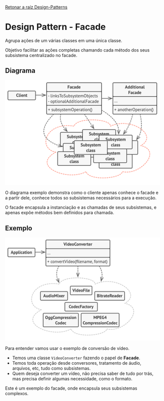 ﻿[Retonar a raíz Design-Patterns](https://github.com/julianorinaldi/Design-Patterns)

# Design Pattern - Facade

Agrupa ações de um várias classes em uma única classe.

Objetivo facilitar as ações completas chamando cada método dos seus subsistema centralizado no facade.

## Diagrama
![](../../Image/Facade1.png)

O diagrama exemplo demonstra como o cliente apenas conhece o facade e a partir dele, conhece todos so subsistemas necessários para a execução.

O facade encapsula a instanciação e as chamadas de seus subsistemas, e apenas expõe métodos bem definidos para chamada.

## Exemplo
![](../../Image/FacadeExemplo.png)

Para entender vamos usar o exemplo de conversão de vídeo.
- Temos uma classe `VideoConverter` fazendo o papel de **Facade**.
- Temos toda operação desde conversores, tratamento de áudio, arquivos, etc, tudo como subsistemas.
- Quem deseja converter um vídeo, não precisa saber de tudo por trás, mas precisa definir algumas necessidade, como o formato.

Este é um exemplo do facade, onde encapsula seus subsistemas complexos.
